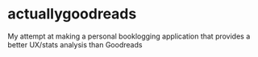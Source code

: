 # actuallygoodreads
My attempt at making a personal booklogging application that provides a better UX/stats analysis than Goodreads
